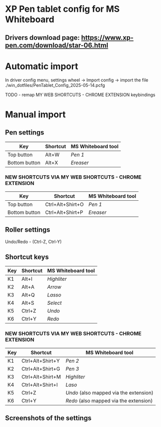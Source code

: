 # XP Pen tablet config for MS Whiteboard

## Drivers download page: <https://www.xp-pen.com/download/star-06.html>

# Automatic import

In driver config menu, settings wheel -> Import config -> import the file ./win_dotfiles/PenTablet_Config_2025-05-14.pcfg

TODO - remap MY WEB SHORTCUTS - CHROME EXTENSION keybindings

# Manual import

## Pen settings

Key              |  Shortcut  | MS Whiteboard tool
-----------------|------------|--------------------
Top button       | Alt+W      | *Pen 1*
Bottom button    | Alt+X      | *Ereaser*

### NEW SHORTCUTS VIA MY WEB SHORTCUTS - CHROME EXTENSION

Key              |  Shortcut             | MS Whiteboard tool
-----------------|-----------------------|--------------------
Top button       | Ctrl+Alt+Shirt+O      | *Pen 1*
Bottom button    | Ctrl+Alt+Shirt+P      | *Ereaser*

## Roller settings

Undo/Redo - (Ctrl-Z, Ctrl-Y)

## Shortcut keys

Key |  Shortcut  | MS Whiteboard tool
----|------------|--------------------
K1  |  Alt+I     | *Highliter*
K2  |  Alt+A     | *Arrow*
K3  |  Alt+Q     | *Lasso*
K4  |  Alt+S     | *Select*
K5  |  Ctrl+Z    | *Undo*
K6  |  Ctrl+Y    | *Redo*

### NEW SHORTCUTS VIA MY WEB SHORTCUTS - CHROME EXTENSION

Key |  Shortcut               | MS Whiteboard tool
----|-------------------------|--------------------
K1  |  Ctrl+Alt+Shirt+Y       | *Pen 2*
K2  |  Ctrl+Alt+Shirt+G       | *Pen 3*
K3  |  Ctrl+Alt+Shirt+M       | *Highliter*
K4  |  Ctrl+Alt+Shirt+I       | *Laso*
K5  |  Ctrl+Z                 | *Undo* (also mapped via the extension)
K6  |  Ctrl+Y                 | *Redo* (also mapped via the extension)


## Screenshots of the settings
